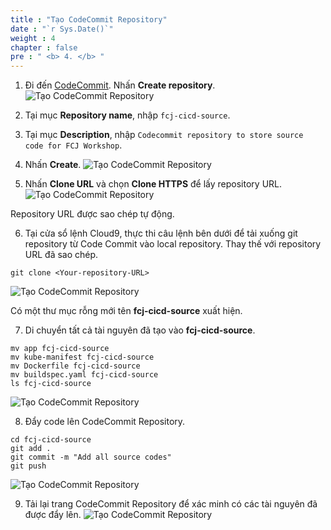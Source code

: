 ```yaml
---
title : "Tạo CodeCommit Repository"
date : "`r Sys.Date()`"
weight : 4
chapter : false
pre : " <b> 4. </b> "
---
```


1. Đi đến [CodeCommit](https://ap-southeast-1.console.aws.amazon.com/codesuite/codecommit/repositories?region=ap-southeast-1). Nhấn **Create repository**.
![Tạo CodeCommit Repository](../../images/4.createcodecommit/4.1.createcodecommit.png?pc=90pt)

2. Tại mục **Repository name**, nhập ```fcj-cicd-source```.
3. Tại mục **Description**, nhập ```Codecommit repository to store source code for FCJ Workshop```.
4. Nhấn **Create**.
![Tạo CodeCommit Repository](../../images/4.createcodecommit/4.2.createcodecommit.png?pc=90pt)

5. Nhấn **Clone URL** và chọn **Clone HTTPS** để lấy repository URL.
![Tạo CodeCommit Repository](../../images/4.createcodecommit/4.3.createcodecommit.png?pc=90pt)

Repository URL được sao chép tự động.


6. Tại cửa sổ lệnh Cloud9, thực thi câu lệnh bên dưới để tải xuống git repository từ Code Commit vào local repository. Thay thế <Your-repository-URL> với repository URL đã sao chép.
```
git clone <Your-repository-URL>
```
![Tạo CodeCommit Repository](../../images/4.createcodecommit/4.4.createcodecommit.png?pc=90pt)

Có một thư mục rỗng mới tên **fcj-cicd-source** xuất hiện.

7. Di chuyển tất cả tài nguyên đã tạo vào **fcj-cicd-source**.
```
mv app fcj-cicd-source
mv kube-manifest fcj-cicd-source
mv Dockerfile fcj-cicd-source
mv buildspec.yaml fcj-cicd-source
ls fcj-cicd-source
```
![Tạo CodeCommit Repository](../../images/4.createcodecommit/4.5.createcodecommit.png?pc=90pt)

8. Đẩy code lên CodeCommit Repository.
```
cd fcj-cicd-source
git add .
git commit -m "Add all source codes"
git push
```
![Tạo CodeCommit Repository](../../images/4.createcodecommit/4.6.createcodecommit.png?pc=90pt)

9. Tải lại trang CodeCommit Repository để xác minh có các tài nguyên đã được đẩy lên.
![Tạo CodeCommit Repository](../../images/4.createcodecommit/4.7.createcodecommit.png?pc=90pt)

